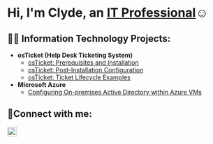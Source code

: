 <h1>Hi, I'm Clyde, an <a href="https://www.linkedin.com/in/clyde-ogoti-947a65170/">IT Professional</a>☺</h1>

<h2>👨‍💻 Information Technology Projects:</h2>

- <b>osTicket (Help Desk Ticketing System)</b>
  - [osTicket: Prerequisites and Installation](https://github.com/TheSeventhfromAdam/osticket-prereqs)
  - [osTicket: Post-Installation Configuration](https://github.com/TheSeventhfromAdam/post-install-config)
  - [osTicket: Ticket Lifecycle Examples](https://github.com/TheSeventhfromAdam/ticket-lifecycle)
- <b>Microsoft Azure</b>
  - [Configuring On-premises Active Directory within Azure VMs](https://github.com/TheSeventhfromAdam/configure-ad)

<h2>🤳Connect with me:</h2>


[<img align="left" alt="Clyde | LinkedIn" width="22px" src="https://cdn.jsdelivr.net/npm/simple-icons@v3/icons/linkedin.svg" />][linkedin]

[linkedin]: https://linkedin.com/in/clyde-ogoti-947a65170/
